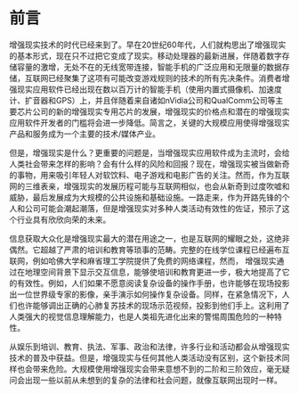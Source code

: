 # 前言

增强现实技术的时代已经来到了。早在20世纪60年代，人们就构思出了增强现实的基本形式，现在只不过把它变成了现实。移动处理器的最新进展，伴随着数字存储容量的激增，无处不在的无线宽带连接，智能手机的广泛应用和无限量的数据存储，互联网已经聚集了这项有可能改变游戏规则的技术的所有先决条件。消费者增强现实应用软件已经出现在数以百万计的智能手机（使用内置式摄像机、加速度计、扩音器和GPS）上，并且伴随着来自诸如nVidia公司和QualComm公司等主要芯片公司的新的增强现实专用芯片的发展，增强现实的价格点和潜在的增强现实应用软件开发者的门槛将会进一步降低。简言之，关键的大规模应用使得增强现实产品和服务成为一个主要的技术/媒体产业。

但是，增强现实是什么？更重要的问题是，当增强现实应用软件成为主流时，会给人类社会带来怎样的影响？会有什么样的风险和回报？现在，增强现实被当做新奇的事物，用来吸引年轻人对软饮料、电子游戏和电影广告的关注。然而，作为互联网的三维表亲，增强现实的发展历程可能与互联网相似，也会从新奇到过度吹嘘和威胁，最后发展成为大规模的公共设施和基础设施。一路走来，作为开路先锋的个人和公司可能会潮起潮落，但是增强现实对多种人类活动有效性的佐证，预示了这个行业具有欣欣向荣的未来。

信息获取大众化是增强现实最大的潜在用途之一，也是互联网的耀眼之处，这绝非偶然。它超越了严肃的培训和教育等琐事的范畴。完整的在线学位课程已经遍布互联网，例如哈佛大学和麻省理工学院提供了免费的网络课程，然而， 增强现实通过在地理空间背景下显示交互信息，能够使培训和教育更进一步，极大地提高了它的有效性。例如，人们如果不愿意阅读复杂设备的操作手册，也许能够在现场投影出一位世界级专家的影像，亲手演示如何操作复杂设备。同样，在紧急情况下，人们也许能够调出正确的心肺复苏技术的现场示范视频，投影到他们手上。这利用了人类强大的视觉信息理解能力，也是人类祖先进化出来的警惕周围危险的一种特性。

从娱乐到培训、教育、执法、军事、政治和法律，许多行业和活动都会从增强现实技术的普及中获益。但是，增强现实与任何其他人类活动没有区别，这个新技术同样也会带来危险。大规模使用增强现实会带来意想不到的二阶和三阶效应，毫无疑问会出现一些以前从未想到的复杂的法律和社会问题，就像互联网出现时一样。




